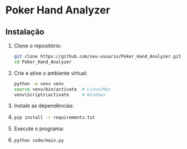 # Poker Hand Analyzer

## Instalação

1. Clone o repositório:
   ```bash
   git clone https://github.com/seu-usuario/Poker_Hand_Analyzer.git
   cd Poker_Hand_Analyzer

2. Crie e ative o ambiente virtual: 
   ```bash
   python -m venv venv
   source venv/bin/activate  # Linux/Mac
   venv\Scripts\activate     # Windows

3. Instale as dependências:
4. ```bash
   pip install -r requirements.txt

5. Execute o programa:
6. ```bash
   python code/main.py
